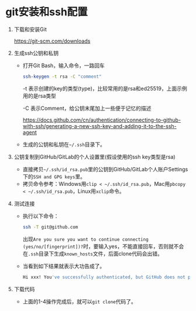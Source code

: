 # git安装和ssh配置

1. 下载和安装Git

   https://git-scm.com/downloads

2. 生成ssh公钥和私钥

   * 打开Git Bash，输入命令，一路回车

     ```bash
     ssh-keygen -t rsa -C "comment"
     ```

     -t 表示创建的key的类型(type)，比较常用的是rsa和ed25519，上面示例用的是rsa类型

     -C 表示Comment，给公钥末尾加上一些便于记忆的描述

     https://docs.github.com/cn/authentication/connecting-to-github-with-ssh/generating-a-new-ssh-key-and-adding-it-to-the-ssh-agent

   * 生成的公钥和私钥在`~/.ssh`目录下。

3. 公钥复制到GitHub/GitLab的个人设置里(假设使用的ssh key类型是rsa)

   * 直接拷贝`~/.ssh/id_rsa.pub`里的公钥到GitHub/GitLab个人账户Settings下的`SSH and GPG keys`里。
   * 拷贝命令参考：Windows用`clip < ~/.ssh/id_rsa.pub`，Mac用`pbcopy < ~/.ssh/id_rsa.pub`，Linux用`xclip`命令。

4. 测试连接

   * 执行以下命令：

     ```bash
     ssh -T git@github.com
     ```

     出现`Are you sure you want to continue connecting (yes/no/[fingerprint])?`时，要输入yes，不能直接回车，否则就不会在`.ssh`目录下生成`known_hosts`文件，后面clone代码会出错。

   * 当看到如下结果就表示大功告成了。

     ```bash
     Hi xxx! You've successfully authenticated, but GitHub does not provide shell access.
     ```

5. 下载代码

   * 上面的1-4操作完成后，就可以`git clone`代码了。
